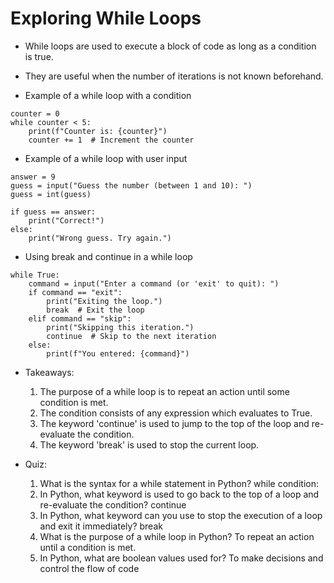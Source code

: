 # Exploring While Loops

- While loops are used to execute a block of code as long as a condition is true.
- They are useful when the number of iterations is not known beforehand.

- Example of a while loop with a condition
```
counter = 0
while counter < 5:
    print(f"Counter is: {counter}")
    counter += 1  # Increment the counter
```

- Example of a while loop with user input

```
answer = 9
guess = input("Guess the number (between 1 and 10): ")
guess = int(guess)

if guess == answer:
    print("Correct!")
else:
    print("Wrong guess. Try again.")
```

- Using break and continue in a while loop
```
while True:
    command = input("Enter a command (or 'exit' to quit): ")
    if command == "exit":
        print("Exiting the loop.")
        break  # Exit the loop
    elif command == "skip":
        print("Skipping this iteration.")
        continue  # Skip to the next iteration
    else:
        print(f"You entered: {command}")
```

- Takeaways:
    1. The purpose of a while loop is to repeat an action until some condition is met.
    2. The condition consists of any expression which evaluates to True.
    3. The keyword 'continue' is used to jump to the top of the loop and re-evaluate the condition. 
    4. The keyword 'break' is used to stop the current loop.

- Quiz:
    1. What is the syntax for a while statement in Python? while condition:
    2. In Python, what keyword is used to go back to the top of a loop and re-evaluate the condition? continue
    3. In Python, what keyword can you use to stop the execution of a loop and exit it immediately? break
    4. What is the purpose of a while loop in Python? To repeat an action until a condition is met.
    5. In Python, what are boolean values used for? To make decisions and control the flow of code